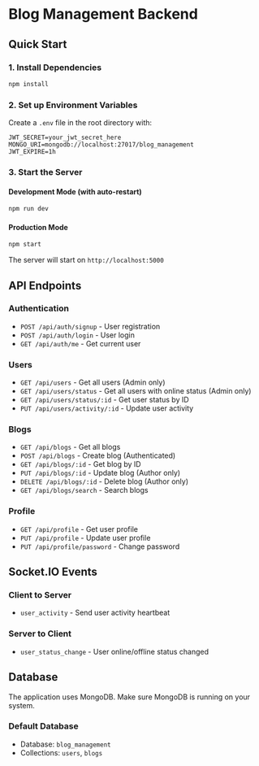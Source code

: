 # Blog Management Backend

## Quick Start

### 1. Install Dependencies
```bash
npm install
```

### 2. Set up Environment Variables
Create a `.env` file in the root directory with:
```
JWT_SECRET=your_jwt_secret_here
MONGO_URI=mongodb://localhost:27017/blog_management
JWT_EXPIRE=1h
```

### 3. Start the Server

#### Development Mode (with auto-restart)
```bash
npm run dev
```

#### Production Mode
```bash
npm start
```

The server will start on `http://localhost:5000`

## API Endpoints

### Authentication
- `POST /api/auth/signup` - User registration
- `POST /api/auth/login` - User login
- `GET /api/auth/me` - Get current user

### Users
- `GET /api/users` - Get all users (Admin only)
- `GET /api/users/status` - Get all users with online status (Admin only)
- `GET /api/users/status/:id` - Get user status by ID
- `PUT /api/users/activity/:id` - Update user activity

### Blogs
- `GET /api/blogs` - Get all blogs
- `POST /api/blogs` - Create blog (Authenticated)
- `GET /api/blogs/:id` - Get blog by ID
- `PUT /api/blogs/:id` - Update blog (Author only)
- `DELETE /api/blogs/:id` - Delete blog (Author only)
- `GET /api/blogs/search` - Search blogs

### Profile
- `GET /api/profile` - Get user profile
- `PUT /api/profile` - Update user profile
- `PUT /api/profile/password` - Change password

## Socket.IO Events

### Client to Server
- `user_activity` - Send user activity heartbeat

### Server to Client
- `user_status_change` - User online/offline status changed

## Database

The application uses MongoDB. Make sure MongoDB is running on your system.

### Default Database
- Database: `blog_management`
- Collections: `users`, `blogs`